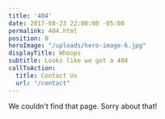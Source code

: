 ```yaml
---
title: '404'
date: 2017-08-23 22:00:00 -05:00
permalink: 404.html
position: 8
heroImage: "/uploads/hero-image-6.jpg"
displayTitle: Whoops
subtitle: Looks like we got a 404
callToAction:
  title: Contact Us
  url: "/contact"
---
```


We couldn't find that page. Sorry about that!
